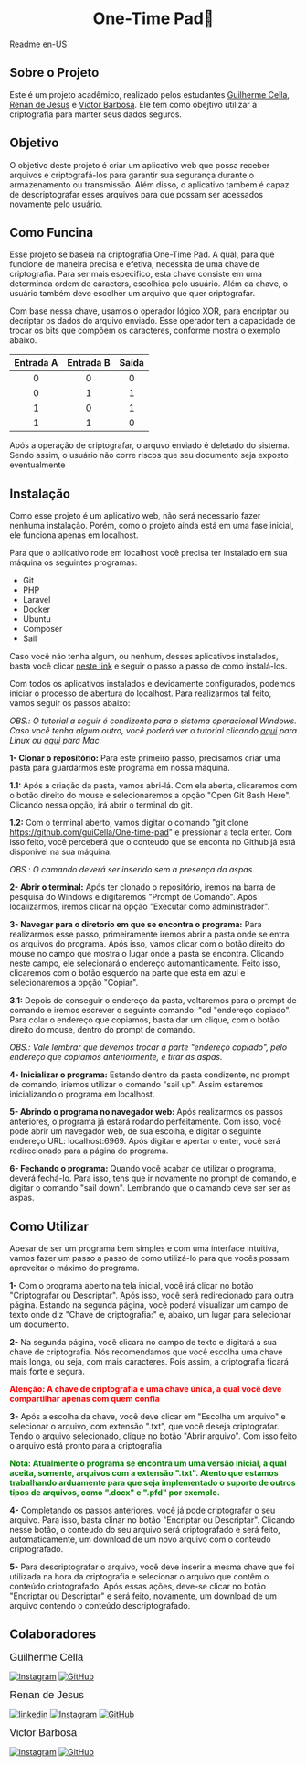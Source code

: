 <h1 style="text-align:center;">One-Time Pad🔐</h1>

[Readme en-US](README%20en-US.md)


## Sobre o Projeto

 Este é um projeto acadêmico, realizado pelos estudantes [Guilherme Cella](https://github.com/guiCella), [Renan de Jesus](https://github.com/Renan-de-jesus) e [Victor Barbosa](https://github.com/victorbsad). Ele tem como obejtivo utilizar a criptografia para manter seus dados seguros.

## Objetivo

O objetivo deste projeto é criar um aplicativo web que possa receber arquivos e criptografá-los para garantir sua segurança durante o armazenamento ou transmissão. Além disso, o aplicativo também é capaz de descriptografar esses arquivos para que possam ser acessados novamente pelo usuário.


## Como Funcina

Esse projeto se baseia na criptografia One-Time Pad. A qual, para que funcione de maneira precisa e efetiva, necessita de uma chave de criptografia. Para ser mais especifico, esta chave consiste em uma determinda ordem de caracters, escolhida pelo usuário. Além da chave, o usuário também deve escolher um arquivo que quer criptografar.

Com base nessa chave, usamos o operador lógico XOR, para encriptar ou decriptar os dados do arquivo enviado. Esse operador tem a capacidade de trocar os bits que compõem os caracteres, conforme mostra o exemplo abaixo.

| Entrada A | Entrada B | Saída |
|:---------:|:---------:|:-----:|
|    0      |     0     |   0   |
|    0      |     1     |   1   |
|    1      |     0     |   1   |
|    1      |     1     |   0   |

Após a operação de criptografar, o arquvo enviado é deletado do sistema. Sendo assim, o usuário não corre riscos que seu documento seja exposto eventualmente

## Instalação

Como esse projeto é um aplicativo web, não será necessario fazer nenhuma instalação. Porém, como o projeto ainda está em uma fase inicial, ele funciona apenas em localhost.

Para que o aplicativo rode em localhost você precisa ter instalado em sua máquina os seguintes programas:

- Git
- PHP
- Laravel
- Docker
- Ubuntu
- Composer
- Sail

Caso você não tenha algum, ou nenhum, desses aplicativos instalados, basta você clicar [neste link](Documentation/passo-a-passo.md) e seguir o passo a passo de como instalá-los.

Com todos os aplicativos instalados e devidamente configurados, podemos iniciar o processo de abertura do localhost. Para realizarmos tal feito, vamos seguir os passos abaixo:

_OBS.: O tutorial a seguir é condizente para o sistema operacional Windows. Caso você tenha algum outro, você poderá ver o tutorial clicando [aqui](Documentation/install%20Linux.md) para Linux ou [aqui](Documentation/install%20Mac.md) para Mac._

**1- Clonar o repositório:** Para este primeiro passo, precisamos criar uma pasta para guardarmos este programa em nossa máquina.

**1.1:** Após a criação da pasta, vamos abri-lá. Com ela aberta, clicaremos com o botão direito do mouse e selecionaremos a opção "Open Git Bash Here". Clicando nessa opção, irá abrir o terminal do git.

**1.2:** Com o terminal aberto, vamos digitar o comando "git clone https://github.com/guiCella/One-time-pad" e pressionar a tecla enter. Com isso feito, você perceberá que o conteudo que se enconta no Github já está disponivel na sua máquina.

_OBS.: O camando deverá ser inserido sem a presença da aspas._

**2- Abrir o terminal:** Após ter clonado o repositório, iremos na barra de pesquisa do Windows e digitaremos "Prompt de Comando". Após localizarmos, iremos clicar na opção "Executar como administrador".

**3- Navegar para o diretorio em que se encontra o programa:** Para realizarmos esse passo, primeiramente iremos abrir a pasta onde se entra os arquivos do programa. Após isso, vamos clicar com o botão direito do mouse no campo que mostra o lugar onde a pasta se encontra. Clicando neste campo, ele selecionará o endereço automanticamente. Feito isso, clicaremos com o botão esquerdo na parte que esta em azul e selecionaremos a opção "Copiar".

**3.1:** Depois de conseguir o endereço da pasta, voltaremos para o prompt de comando e iremos escrever o seguinte comando: "cd "endereço copiado". Para colar o endereço que copiamos, basta dar um clique, com o botão direito do mouse, dentro do prompt de comando.

_OBS.: Vale lembrar que devemos trocar a parte "endereço copiado", pelo endereço que copiamos anteriormente, e tirar as aspas._

**4- Inicializar o programa:** Estando dentro da pasta condizente, no prompt de comando, iriemos utilizar o comando "sail up". Assim estaremos inicializando o programa em localhost.

**5- Abrindo o programa no navegador web:** Após realizarmos os passos anteriores, o programa já estará rodando perfeitamente. Com isso, você pode abrir um navegador web, de sua escolha, e digitar o seguinte endereço URL: localhost:6969. Após digitar e apertar o enter, você será redirecionado para a página do programa.

**6- Fechando o programa:** Quando você acabar de utilizar o programa, deverá fechá-lo. Para isso, tens que ir novamente no prompt de comando, e digitar o comando "sail down". Lembrando que o camando deve ser ser as aspas.

## Como Utilizar 

Apesar de ser um programa bem simples e com uma interface intuitiva, vamos fazer um passo a passo de como utilizá-lo para que vocês possam aproveitar o máximo do programa.

**1-** Com o programa aberto na tela inicial, você irá clicar no botão "Criptografar ou Descriptar". Após isso, você será redirecionado para outra página. Estando na segunda página, você poderá visualizar um campo de texto onde diz "Chave de criptografia:" e, abaixo, um lugar para selecionar um documento.

**2-** Na segunda página, você clicará no campo de texto e digitará a sua chave de criptografia. Nós recomendamos que você escolha uma chave mais longa, ou seja, com mais caracteres. Pois assim, a criptografia ficará mais forte e segura.

**<font color="red">Atenção: A chave de criptografia é uma chave única, a qual você deve compartilhar apenas com quem confia</font>**

**3-** Após a escolha da chave, você deve clicar em "Escolha um arquivo" e selecionar o arquivo, com extensão ".txt", que você deseja criptografar. Tendo o arquivo selecionado, clique no botão "Abrir arquivo". Com isso feito o arquivo está pronto para a criptografia

**<font color="green">Nota: Atualmente o programa se encontra um uma versão inicial, a qual aceita, somente, arquivos com a extensão ".txt". Atento que estamos trabalhando arduamente para que seja implementado o suporte de outros tipos de arquivos, como ".docx" e ".pfd" por exemplo.</font>**

**4-** Completando os passos anteriores, você já pode criptografar o seu arquivo. Para isso, basta clinar no botão "Encriptar ou Descriptar". Clicando nesse botão, o conteudo do seu arquivo será criptografado e será feito, automaticamente, um download de um novo arquivo com o conteúdo criptografado.

**5-** Para descriptografar o arquivo, você deve inserir a mesma chave que foi utilizada na hora da criptografia e selecionar o arquivo que contêm o conteúdo criptografado. Após essas ações, deve-se clicar no botão "Encriptar ou Descriptar" e será feito, novamente, um download de um arquivo contendo o conteúdo descriptografado.

## Colaboradores

 <span style="font-family: Arial; font-size: 18px;">Guilherme Cella</span>

[![Instagram](https://img.shields.io/badge/instagram-%23E4405F.svg?style=for-the-badge&logo=Instagram&logoColor=white)](https://www.instagram.com/guilherme_cella/)
[![GitHub](https://img.shields.io/badge/github-000?style=for-the-badge&logo=github&logoColor=30A3DC)](https://github.com/guiCella)

<span style="font-family: Arial; font-size: 18px;">Renan de Jesus</span>

[![linkedin](https://img.shields.io/badge/linkedin-0A66C2?style=for-the-badge&logo=linkedin&logoColor=white)](https://www.linkedin.com/in/renan-de-jesus-848308268/)
[![Instagram](https://img.shields.io/badge/instagram-%23E4405F.svg?style=for-the-badge&logo=Instagram&logoColor=white)](https://www.instagram.com/renan3t)
[![GitHub](https://img.shields.io/badge/github-000?style=for-the-badge&logo=github&logoColor=30A3DC)](https://github.com/Renan-de-Jesus)

<span style="font-family: Arial; font-size: 18px;">Victor Barbosa</span>

[![Instagram](https://img.shields.io/badge/instagram-%23E4405F.svg?style=for-the-badge&logo=Instagram&logoColor=white)](https://www.instagram.com/eell.victor/)
[![GitHub](https://img.shields.io/badge/github-000?style=for-the-badge&logo=github&logoColor=30A3DC)](https://github.com/victorbsad)
